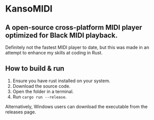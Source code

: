# KansoMIDI
## A open-source cross-platform MIDI player optimized for Black MIDI playback.

Definitely not the fastest MIDI player to date, but this was made in an attempt to enhance my skills at coding in Rust.

## How to build & run
1. Ensure you have rust installed on your system.
2. Download the source code.
3. Open the folder in a terminal.
4. Run `cargo run --release`.

Alternatively, Windows users can download the executable from the releases page.


